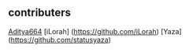 ## contributers
[Aditya664](https://github.com/Aditya664)
[iLorah] (https://github.com/iLorah)
[Yaza] (https://github.com/statusyaza)
